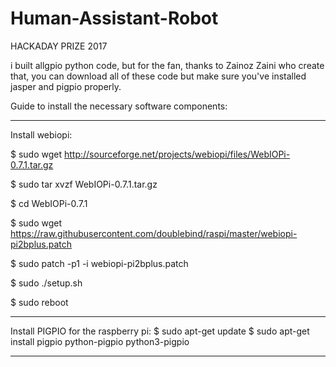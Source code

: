 # Human-Assistant-Robot
HACKADAY PRIZE 2017 

i built allgpio python code, but for the fan, thanks to Zainoz Zaini who create that, you can download all of these code but make sure you've installed jasper and pigpio properly.

Guide to install the necessary software components:

-------------------------------------------------------------------------------------------------------------------------------------------
Install webiopi:

$ sudo wget http://sourceforge.net/projects/webiopi/files/WebIOPi-0.7.1.tar.gz

$ sudo tar xvzf WebIOPi-0.7.1.tar.gz

$ cd WebIOPi-0.7.1

$ sudo wget https://raw.githubusercontent.com/doublebind/raspi/master/webiopi-pi2bplus.patch

$ sudo patch -p1 -i webiopi-pi2bplus.patch

$ sudo ./setup.sh

$ sudo reboot

-------------------------------------------------------------------------------------------------------------------------------------------
Install PIGPIO for the raspberry pi:
$ sudo apt-get update
$ sudo apt-get install pigpio python-pigpio python3-pigpio

-------------------------------------------------------------------------------------------------------------------------------------------
